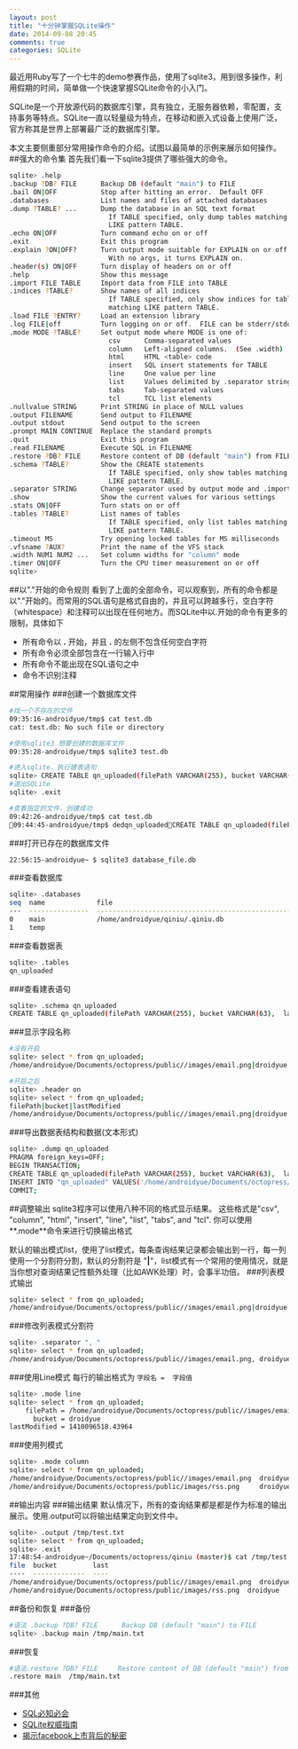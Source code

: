 ```yaml
---
layout: post
title: "十分钟掌握SQLite操作"
date: 2014-09-08 20:45
comments: true
categories: SQLite
---
```


最近用Ruby写了一个七牛的demo参赛作品，使用了sqlite3，用到很多操作，利用假期的时间，简单做一个快速掌握SQLite命令的小入门。

SQLite是一个开放源代码的数据库引擎，具有独立，无服务器依赖，零配置，支持事务等特点。SQLite一直以轻量级为特点，在移动和嵌入式设备上使用广泛，官方称其是世界上部署最广泛的数据库引擎。
<!--more-->

本文主要侧重部分常用操作命令的介绍。试图以最简单的示例来展示如何操作。
##强大的命令集
首先我们看一下sqlite3提供了哪些强大的命令。

```bash fileos:false
sqlite> .help
.backup ?DB? FILE      Backup DB (default "main") to FILE
.bail ON|OFF           Stop after hitting an error.  Default OFF
.databases             List names and files of attached databases
.dump ?TABLE? ...      Dump the database in an SQL text format
                         If TABLE specified, only dump tables matching
                         LIKE pattern TABLE.
.echo ON|OFF           Turn command echo on or off
.exit                  Exit this program
.explain ?ON|OFF?      Turn output mode suitable for EXPLAIN on or off.
                         With no args, it turns EXPLAIN on.
.header(s) ON|OFF      Turn display of headers on or off
.help                  Show this message
.import FILE TABLE     Import data from FILE into TABLE
.indices ?TABLE?       Show names of all indices
                         If TABLE specified, only show indices for tables
                         matching LIKE pattern TABLE.
.load FILE ?ENTRY?     Load an extension library
.log FILE|off          Turn logging on or off.  FILE can be stderr/stdout
.mode MODE ?TABLE?     Set output mode where MODE is one of:
                         csv      Comma-separated values
                         column   Left-aligned columns.  (See .width)
                         html     HTML <table> code
                         insert   SQL insert statements for TABLE
                         line     One value per line
                         list     Values delimited by .separator string
                         tabs     Tab-separated values
                         tcl      TCL list elements
.nullvalue STRING      Print STRING in place of NULL values
.output FILENAME       Send output to FILENAME
.output stdout         Send output to the screen
.prompt MAIN CONTINUE  Replace the standard prompts
.quit                  Exit this program
.read FILENAME         Execute SQL in FILENAME
.restore ?DB? FILE     Restore content of DB (default "main") from FILE
.schema ?TABLE?        Show the CREATE statements
                         If TABLE specified, only show tables matching
                         LIKE pattern TABLE.
.separator STRING      Change separator used by output mode and .import
.show                  Show the current values for various settings
.stats ON|OFF          Turn stats on or off
.tables ?TABLE?        List names of tables
                         If TABLE specified, only list tables matching
                         LIKE pattern TABLE.
.timeout MS            Try opening locked tables for MS milliseconds
.vfsname ?AUX?         Print the name of the VFS stack
.width NUM1 NUM2 ...   Set column widths for "column" mode
.timer ON|OFF          Turn the CPU timer measurement on or off
sqlite> 
```
##以"."开始的命令规则
看到了上面的全部命令，可以观察到，所有的命令都是以"."开始的。而常用的SQL语句是格式自由的，并且可以跨越多行，空白字符（whitespace）和注释可以出现在任何地方。而SQLite中以.开始的命令有更多的限制，具体如下

  * 所有命令以 **.** 开始，并且 **.** 的左侧不包含任何空白字符
  * 所有命令必须全部包含在一行输入行中
  * 所有命令不能出现在SQL语句之中
  * 命令不识别注释

##常用操作
###创建一个数据库文件

```bash fileos:false
#找一个不存在的文件
09:35:16-androidyue/tmp$ cat test.db
cat: test.db: No such file or directory

#使用sqlite3 想要创建的数据库文件
09:35:28-androidyue/tmp$ sqlite3 test.db

#进入sqlite，执行建表语句
sqlite> CREATE TABLE qn_uploaded(filePath VARCHAR(255), bucket VARCHAR(63),  lastModified FLOAT);
#退出SQLite
sqlite> .exit

#查看指定的文件，创建成功
09:42:26-androidyue/tmp$ cat test.db
09:44:45-androidyue/tmp$ dedqn_uploadedCREATE TABLE qn_uploaded(filePath VARCHAR(255), bucket VARCHAR(63),  lastModified FLOAT)
```

###打开已存在的数据库文件

```bash fileos:false
22:56:15-androidyue~ $ sqlite3 database_file.db 
```

###查看数据库

```bash fileos:false
sqlite> .databases
seq  name             file                                                      
---  ---------------  ----------------------------------------------------------
0    main             /home/androidyue/qiniu/.qiniu.db      
1    temp   
```

###查看数据表

```bash fileos:false
sqlite> .tables
qn_uploaded
```

###查看建表语句

```bash fileos:false
sqlite> .schema qn_uploaded
CREATE TABLE qn_uploaded(filePath VARCHAR(255), bucket VARCHAR(63),  lastModified FLOAT);
```

###显示字段名称

```bash fileos:false
#没有开启
sqlite> select * from qn_uploaded;
/home/androidyue/Documents/octopress/public//images/email.png|droidyue|1410096518.43964

#开启之后
sqlite> .header on
sqlite> select * from qn_uploaded;
filePath|bucket|lastModified
/home/androidyue/Documents/octopress/public//images/email.png|droidyue|1410096518.43964

```


###导出数据表结构和数据(文本形式)

```bash fileos:false
sqlite> .dump qn_uploaded
PRAGMA foreign_keys=OFF;
BEGIN TRANSACTION;
CREATE TABLE qn_uploaded(filePath VARCHAR(255), bucket VARCHAR(63),  lastModified FLOAT);
INSERT INTO "qn_uploaded" VALUES('/home/androidyue/Documents/octopress/public/images/dotted-border.png','droidyue',1410096552.54864);
COMMIT;
```

##调整输出
sqlite3程序可以使用八种不同的格式显示结果。 这些格式是"csv", "column", "html", "insert", "line", "list", "tabs", and "tcl". 你可以使用**.mode**命令来进行切换输出格式

默认的输出模式list，使用了list模式，每条查询结果记录都会输出到一行，每一列使用一个分割符分割，默认的分割符是 "**|**"，list模式有一个常用的使用情况，就是当你想对查询结果记性额外处理（比如AWK处理）时，会事半功倍。 
###列表模式输出

```bash fileos:false
sqlite> select * from qn_uploaded;
/home/androidyue/Documents/octopress/public//images/email.png|droidyue|1410096518.43964
```

###修改列表模式分割符

```bash fileos:false
sqlite> .separator ", "
sqlite> select * from qn_uploaded;
/home/androidyue/Documents/octopress/public//images/email.png, droidyue, 1410096518.43964
```

###使用Line模式
每行的输出格式为 `字段名 =  字段值`

```bash fileos:false
sqlite> .mode line
sqlite> select * from qn_uploaded;
    filePath = /home/androidyue/Documents/octopress/public//images/email.png
      bucket = droidyue
lastModified = 1410096518.43964
```

###使用列模式

```bash fileos:false
sqlite> .mode column
sqlite> select * from qn_uploaded;
/home/androidyue/Documents/octopress/public//images/email.png  droidyue    1410096518.43964
/home/androidyue/Documents/octopress/public/images/rss.png     droidyue    1410096552.54764
```

##输出内容
###输出结果
默认情况下，所有的查询结果都是都是作为标准的输出展示。使用.output可以将输出结果定向到文件中。

```bash fileos:false
sqlite> .output /tmp/test.txt
sqlite> select * from qn_uploaded;
sqlite> .exit
17:48:54-androidyue~/Documents/octopress/qiniu (master)$ cat /tmp/test.txt 
file  bucket         last
----  -------------  ----
/home/androidyue/Documents/octopress/public//images/email.png  droidyue       1410096518.43964
/home/androidyue/Documents/octopress/public/images/rss.png  droidyue       1410096552.54764
```


##备份和恢复
###备份

```bash fileos:false
#语法 .backup ?DB? FILE      Backup DB (default "main") to FILE
sqlite> .backup main /tmp/main.txt
```

###恢复

```bash fileos:false
#语法.restore ?DB? FILE     Restore content of DB (default "main") from FILE
.restore main  /tmp/main.txt 
```

###其他
  *  <a href="http://www.amazon.cn/gp/product/B00COG3W58/ref=as_li_tf_tl?ie=UTF8&camp=536&creative=3200&creativeASIN=B00COG3W58&linkCode=as2&tag=droidyue-23">SQL必知必会</a><img src="http://ir-cn.amazon-adsystem.com/e/ir?t=droidyue-23&l=as2&o=28&a=B00COG3W58" width="1" height="1" border="0" alt="" style="border:none !important; margin:0px !important;" />
  * <a href="http://www.amazon.cn/gp/product/B006K2EHL0/ref=as_li_tf_tl?ie=UTF8&camp=536&creative=3200&creativeASIN=B006K2EHL0&linkCode=as2&tag=droidyue-23">SQLite权威指南</a><img src="http://ir-cn.amazon-adsystem.com/e/ir?t=droidyue-23&l=as2&o=28&a=B006K2EHL0" width="1" height="1" border="0" alt="" style="border:none !important; margin:0px !important;" />
  * <a href="http://www.amazon.cn/gp/product/B00457W5DO/ref=as_li_tf_tl?ie=UTF8&camp=536&creative=3200&creativeASIN=B00457W5DO&linkCode=as2&tag=droidyue-23">揭示facebook上市背后的秘密</a><img src="http://ir-cn.amazon-adsystem.com/e/ir?t=droidyue-23&l=as2&o=28&a=B00457W5DO" width="1" height="1" border="0" alt="" style="border:none !important; margin:0px !important;" />
